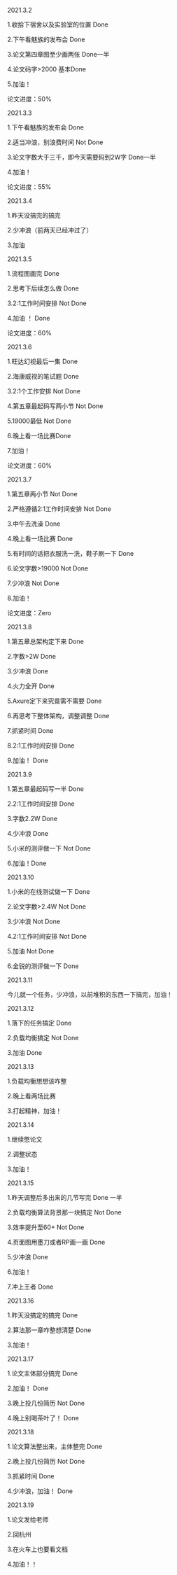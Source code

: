 2021.3.2

1.收拾下宿舍以及实验室的位置	Done

2.下午看魅族的发布会	Done

3.论文第四章图至少画两张	Done一半

4.论文码字>2000	基本Done

5.加油！

论文进度：50%

2021.3.3

1.下午看魅族的发布会	Done

2.适当冲浪，别浪费时间	Not Done

3.论文字数大于三千，即今天需要码到2W字 Done一半

4.加油！

论文进度：55%

2021.3.4

1.昨天没搞完的搞完

2.少冲浪（前两天已经冲过了）

3.加油

2021.3.5

1.流程图画完	Done

2.思考下后续怎么做	Done

3.2:1工作时间安排	Not Done

4.加油 ！	Done

论文进度：60%

2021.3.6

1.旺达幻视最后一集	Done

2.海康威视的笔试题	Done

3.2:1个工作安排	Not Done

4.第五章最起码写两小节	Not Done 

5.19000最低 Not Done 

6.晚上看一场比赛Done

7.加油！

论文进度：60%

2021.3.7

1.第五章两小节	Not Done

2.严格遵循2:1工作时间安排	Not Done

3.中午去洗澡	Done

4.晚上看一场比赛	Done

5.有时间的话把衣服洗一洗，鞋子刷一下	Done

6.论文字数>19000	Not Done

7.少冲浪	Not Done

8.加油！

论文进度：Zero

2021.3.8

1.第五章总架构定下来	Done

2.字数>2W	Done

3.少冲浪	Done

4.火力全开	Done

5.Axure定下来究竟需不需要	Done

6.再思考下整体架构，调整调整	Done

7.抓紧时间	Done

8.2:1工作时间安排	Done

9.加油！	Done

2021.3.9

1.第五章最起码写一半	Done

2.2:1工作时间安排	Done

3.字数2.2W	Done

4.少冲浪	Done

5.小米的测评做一下	Not Done

6.加油！Done

2021.3.10

1.小米的在线测试做一下	Done

2.论文字数>2.4W	Not Done

3.少冲浪	Not Done

4.2:1工作时间安排	Not Done

5.加油	Not Done

6.金锐的测评做一下	Done

2021.3.11

今儿就一个任务，少冲浪，以前堆积的东西一下搞完，加油！

2021.3.12

1.落下的任务搞定	Done

2.负载均衡搞定	Not Done

3.加油	Done

2021.3.13

1.负载均衡想想该咋整

2.晚上看两场比赛

3.打起精神，加油！

2021.3.14

1.继续憋论文

2.调整状态

3.加油！

2021.3.15

1.昨天调整后多出来的几节写完	Done 一半

2.负载均衡算法背景那一块搞定	Not Done

3.效率提升至60+	Not Done

4.页面图用墨刀或者RP画一画	Done

5.少冲浪	Done

6.加油！

7.冲上王者	Done

2021.3.16

1.昨天没搞定的搞完	Done

2.算法那一章咋整想清楚	Done

3.加油！

2021.3.17

1.论文主体部分搞完	Done

2.加油！	Done

3.晚上投几份简历	Not Done

4.晚上别喝茶叶了！	Done

2021.3.18

1.论文算法整出来，主体整完	Done

2.晚上投几份简历	Not Done

3.抓紧时间	Done

4.少冲浪，加油！	Done

2021.3.19

1.论文发给老师

2.回杭州

3.在火车上也要看文档

4.加油！！